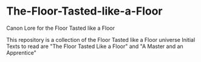 # The-Floor-Tasted-like-a-Floor
Canon Lore for the Floor Tasted like a Floor

This repository is a collection of the Floor Tasted like a Floor universe
Initial Texts to read are "The Floor Tasted Like a Floor" and "A Master and an Apprentice"

